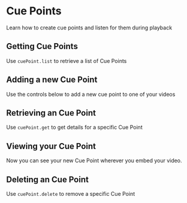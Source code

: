 <!--METADATA
{
  "icon": "columns",
  "sortOrder": 300,
  "tags": [
    "cuePoint",
    "media"
  ],
  "keywords": []
}
-->

# Cue Points
Learn how to create cue points and listen for them during playback

## Getting Cue Points
Use `cuePoint.list` to retrieve a list of Cue Points

<!--APICALL
{
  "method": "get",
  "path": "/service/cuepoint_cuepoint/action/list",
  "parameters": [
    {
      "name": "filter[cuePointTypeEqual]",
      "default": "codeCuePoint.Code",
      "hidden": true
    },
    {
      "name": "filter[entryIdEqual]",
      "dynamicEnum": {
        "path": "/service/media/action/list",
        "method": "get",
        "parameters": [],
        "array": "objects",
        "label": "name",
        "value": "id"
      }
    }
  ]
}
-->

## Adding a new Cue Point
Use the controls below to add a new cue point to one of your videos

<!--APICALL
{
  "method": "get",
  "path": "/service/cuepoint_cuepoint/action/add",
  "parameters": [
    {
      "name": "cuePoint[entryId]",
      "dynamicEnum": {
        "path": "/service/media/action/list",
        "method": "get",
        "parameters": [],
        "array": "objects",
        "label": "name",
        "value": "id"
      },
      "dynamicValue": {
        "fromStep": 0,
        "answer": "filter[entryIdEqual]"
      }
    },
    {
      "name": "cuePoint[code]"
    },
    {
      "name": "cuePoint[startTime]"
    },
    {
      "name": "cuePoint[description]"
    },
    {
      "name": "cuePoint[objectType]",
      "default": "KalturaCodeCuePoint",
      "hidden": true
    }
  ]
}
-->

## Retrieving an Cue Point
Use `cuePoint.get` to get details for a specific Cue Point

<!--APICALL
{
  "method": "get",
  "path": "/service/cuepoint_cuepoint/action/get",
  "parameters": [
    {
      "name": "id",
      "dynamicValue": {
        "fromStep": 1,
        "value": "id"
      }
    }
  ]
}
-->

## Viewing your Cue Point
Now you can see your new Cue Point wherever you embed your video.

<!--APICALL
{
  "method": "get",
  "path": "/service/media/action/get",
  "parameters": [
    {
      "name": "entryId",
      "dynamicValue": {
        "fromStep": 0,
        "answer": "filter[entryIdEqual]"
      }
    },
    {
      "name": "uiConf",
      "type": "string",
      "dynamicEnum": {
        "path": "/service/uiconf/action/list",
        "method": "get",
        "array": "objects",
        "value": "id",
        "label": "name"
      }
    }
  ]
}
-->

## Deleting an Cue Point
Use `cuePoint.delete` to remove a specific Cue Point

<!--APICALL
{
  "method": "get",
  "path": "/service/cuepoint_cuepoint/action/delete",
  "parameters": [
    {
      "name": "id",
      "dynamicValue": {
        "fromStep": 1,
        "value": "id"
      }
    }
  ]
}
-->